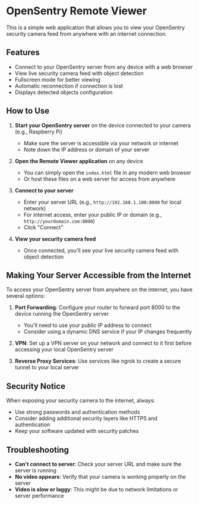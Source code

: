 # OpenSentry Remote Viewer

This is a simple web application that allows you to view your OpenSentry security camera feed from anywhere with an internet connection.

## Features

- Connect to your OpenSentry server from any device with a web browser
- View live security camera feed with object detection
- Fullscreen mode for better viewing
- Automatic reconnection if connection is lost
- Displays detected objects configuration

## How to Use

1. **Start your OpenSentry server** on the device connected to your camera (e.g., Raspberry Pi)
   - Make sure the server is accessible via your network or internet
   - Note down the IP address or domain of your server

2. **Open the Remote Viewer application** on any device
   - You can simply open the `index.html` file in any modern web browser
   - Or host these files on a web server for access from anywhere

3. **Connect to your server**
   - Enter your server URL (e.g., `http://192.168.1.100:8000` for local network)
   - For internet access, enter your public IP or domain (e.g., `http://yourdomain.com:8000`)
   - Click "Connect"

4. **View your security camera feed**
   - Once connected, you'll see your live security camera feed with object detection

## Making Your Server Accessible from the Internet

To access your OpenSentry server from anywhere on the internet, you have several options:

1. **Port Forwarding**: Configure your router to forward port 8000 to the device running the OpenSentry server
   - You'll need to use your public IP address to connect
   - Consider using a dynamic DNS service if your IP changes frequently

2. **VPN**: Set up a VPN server on your network and connect to it first before accessing your local OpenSentry server

3. **Reverse Proxy Services**: Use services like ngrok to create a secure tunnel to your local server

## Security Notice

When exposing your security camera to the internet, always:
- Use strong passwords and authentication methods
- Consider adding additional security layers like HTTPS and authentication
- Keep your software updated with security patches

## Troubleshooting

- **Can't connect to server**: Check your server URL and make sure the server is running
- **No video appears**: Verify that your camera is working properly on the server
- **Video is slow or laggy**: This might be due to network limitations or server performance

